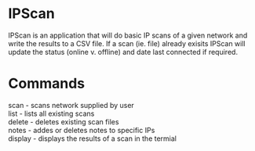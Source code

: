 # IPScan
IPScan is an application that will do basic IP scans of a given network and write the results to a CSV file.  If a scan (ie. file) already exisits IPScan will update the status (online v. offline) and date last connected if required.

# Commands

scan - scans network supplied by user <br />
list - lists all existing scans <br />
delete - deletes existing scan files <br />
notes - addes or deletes notes to specific IPs <br />
display - displays the results of a scan in the termial <br />

